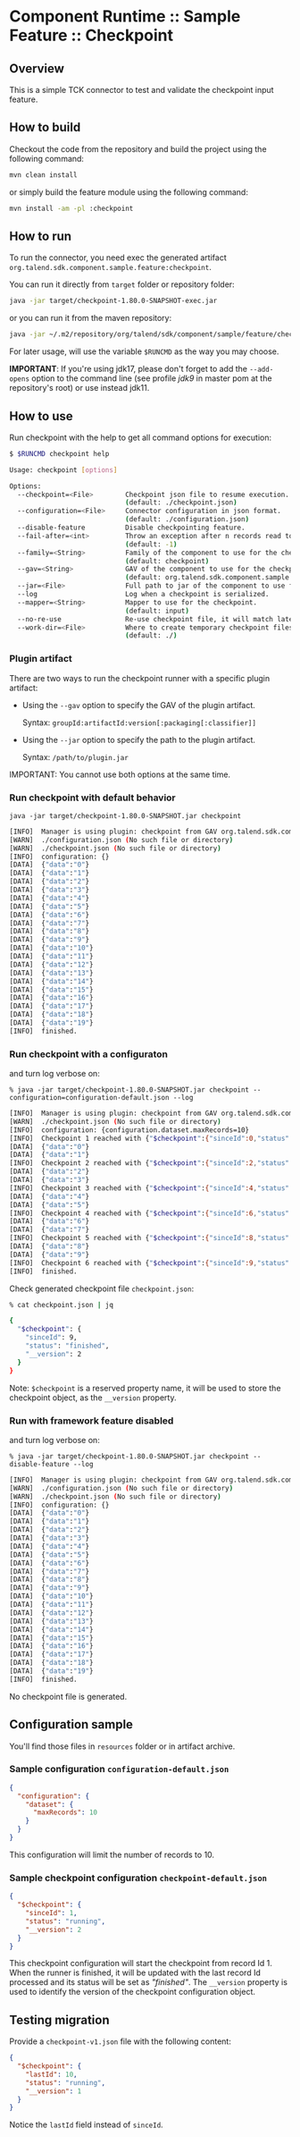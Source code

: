# Component Runtime :: Sample Feature :: Checkpoint

## Overview

This is a simple TCK connector to test and validate the checkpoint input feature.

## How to build

Checkout the code from the repository and build the project using the following command:

```bash
mvn clean install
```
or simply build the feature module using the following command:

```bash 
mvn install -am -pl :checkpoint
```

## How to run

To run the connector, you need exec the generated artifact `org.talend.sdk.component.sample.feature:checkpoint`.

You can run it directly from `target` folder or repository folder:

```bash
java -jar target/checkpoint-1.80.0-SNAPSHOT-exec.jar

```

or you can run it from the maven repository:

```bash
java -jar ~/.m2/repository/org/talend/sdk/component/sample/feature/checkpoint/1.80.0-SNAPSHOT/checkpoint-1.80.0-SNAPSHOT.jar
```

For later usage, will use the variable `$RUNCMD` as the way you may choose.

**IMPORTANT**: If you're using jdk17, please don't forget to add the `--add-opens` option to the command line (see profile _jdk9_ in master pom at the repository's root) or use instead jdk11.

## How to use

Run checkpoint with the help to  get all command options for execution:
```bash
$ $RUNCMD checkpoint help

Usage: checkpoint [options]

Options:
  --checkpoint=<File>        Checkpoint json file to resume execution.
                             (default: ./checkpoint.json)
  --configuration=<File>     Connector configuration in json format.
                             (default: ./configuration.json)
  --disable-feature          Disable checkpointing feature.
  --fail-after=<int>         Throw an exception after n records read to simulate failure.
                             (default: -1)
  --family=<String>          Family of the component to use for the checkpoint.
                             (default: checkpoint)
  --gav=<String>             GAV of the component to use for the checkpoint.
                             (default: org.talend.sdk.component.sample.feature:checkpoint:jar:1.80.0-SNAPSHOT)
  --jar=<File>               Full path to jar of the component to use for the checkpoint.
  --log                      Log when a checkpoint is serialized.
  --mapper=<String>          Mapper to use for the checkpoint.
                             (default: input)
  --no-re-use                Re-use checkpoint file, it will match latest checkpoint available, otherwise will create numbered checkpoint.
  --work-dir=<File>          Where to create temporary checkpoint files.
                             (default: ./)
```

### Plugin artifact

There are two ways to run the checkpoint runner with a specific plugin artifact:

- Using the `--gav` option to specify the GAV of the plugin artifact.

    Syntax:  `groupId:artifactId:version[:packaging[:classifier]]`  

- Using the `--jar` option to specify the path to the plugin artifact.

    Syntax:  `/path/to/plugin.jar`

IMPORTANT: You cannot use both options at the same time.

### Run checkpoint with default behavior

`java -jar target/checkpoint-1.80.0-SNAPSHOT.jar checkpoint`

```bash 
[INFO]  Manager is using plugin: checkpoint from GAV org.talend.sdk.component.sample.feature:checkpoint:jar:1.80.0-SNAPSHOT.
[WARN]  ./configuration.json (No such file or directory)
[WARN]  ./checkpoint.json (No such file or directory)
[INFO]  configuration: {}
[DATA]  {"data":"0"}
[DATA]  {"data":"1"}
[DATA]  {"data":"2"}
[DATA]  {"data":"3"}
[DATA]  {"data":"4"}
[DATA]  {"data":"5"}
[DATA]  {"data":"6"}
[DATA]  {"data":"7"}
[DATA]  {"data":"8"}
[DATA]  {"data":"9"}
[DATA]  {"data":"10"}
[DATA]  {"data":"11"}
[DATA]  {"data":"12"}
[DATA]  {"data":"13"}
[DATA]  {"data":"14"}
[DATA]  {"data":"15"}
[DATA]  {"data":"16"}
[DATA]  {"data":"17"}
[DATA]  {"data":"18"}
[DATA]  {"data":"19"}
[INFO]  finished.
```

### Run checkpoint with a configuraton

and turn log verbose on:

`% java -jar target/checkpoint-1.80.0-SNAPSHOT.jar checkpoint --configuration=configuration-default.json --log`

```bash
[INFO]  Manager is using plugin: checkpoint from GAV org.talend.sdk.component.sample.feature:checkpoint:jar:1.80.0-SNAPSHOT.
[WARN]  ./checkpoint.json (No such file or directory)
[INFO]  configuration: {configuration.dataset.maxRecords=10}
[INFO]  Checkpoint 1 reached with {"$checkpoint":{"sinceId":0,"status":"running","__version":2}}.
[DATA]  {"data":"0"}
[DATA]  {"data":"1"}
[INFO]  Checkpoint 2 reached with {"$checkpoint":{"sinceId":2,"status":"running","__version":2}}.
[DATA]  {"data":"2"}
[DATA]  {"data":"3"}
[INFO]  Checkpoint 3 reached with {"$checkpoint":{"sinceId":4,"status":"running","__version":2}}.
[DATA]  {"data":"4"}
[DATA]  {"data":"5"}
[INFO]  Checkpoint 4 reached with {"$checkpoint":{"sinceId":6,"status":"running","__version":2}}.
[DATA]  {"data":"6"}
[DATA]  {"data":"7"}
[INFO]  Checkpoint 5 reached with {"$checkpoint":{"sinceId":8,"status":"running","__version":2}}.
[DATA]  {"data":"8"}
[DATA]  {"data":"9"}
[INFO]  Checkpoint 6 reached with {"$checkpoint":{"sinceId":9,"status":"finished","__version":2}}.
[INFO]  finished.
```
Check generated checkpoint file `checkpoint.json`:

```bash
% cat checkpoint.json | jq

{
  "$checkpoint": {
    "sinceId": 9,
    "status": "finished",
    "__version": 2
  }
}
```
Note: `$checkpoint` is a reserved property name, it will be used to store the checkpoint object, as the `__version` property.

### Run with framework feature disabled

and turn log verbose on:

`% java -jar target/checkpoint-1.80.0-SNAPSHOT.jar checkpoint --disable-feature --log`

```bash
[INFO]  Manager is using plugin: checkpoint from GAV org.talend.sdk.component.sample.feature:checkpoint:jar:1.80.0-SNAPSHOT.
[WARN]  ./configuration.json (No such file or directory)
[WARN]  ./checkpoint.json (No such file or directory)
[INFO]  configuration: {}
[DATA]  {"data":"0"}
[DATA]  {"data":"1"}
[DATA]  {"data":"2"}
[DATA]  {"data":"3"}
[DATA]  {"data":"4"}
[DATA]  {"data":"5"}
[DATA]  {"data":"6"}
[DATA]  {"data":"7"}
[DATA]  {"data":"8"}
[DATA]  {"data":"9"}
[DATA]  {"data":"10"}
[DATA]  {"data":"11"}
[DATA]  {"data":"12"}
[DATA]  {"data":"13"}
[DATA]  {"data":"14"}
[DATA]  {"data":"15"}
[DATA]  {"data":"16"}
[DATA]  {"data":"17"}
[DATA]  {"data":"18"}
[DATA]  {"data":"19"}
[INFO]  finished.
```
No checkpoint file is generated.

## Configuration sample

You'll find those files in `resources` folder or in artifact archive.

### Sample configuration `configuration-default.json`
```json
{
  "configuration": {
    "dataset": {
      "maxRecords": 10
    }
  }
}
```
This configuration will limit the number of records to 10.

### Sample checkpoint configuration `checkpoint-default.json`
```json
{
  "$checkpoint": {
    "sinceId": 1,
    "status": "running",
    "__version": 2
  }
}
```
This checkpoint configuration will start the checkpoint from record Id 1.
When the runner is finished, it will be updated with the last record Id processed and its status will be set as _"finished"_.
The `__version` property is used to identify the version of the checkpoint configuration object. 

## Testing migration

Provide a `checkpoint-v1.json` file with the following content:

```json
{
  "$checkpoint": {
    "lastId": 10,
    "status": "running",
    "__version": 1
  }
}
```
Notice the `lastId` field instead of `sinceId`.
